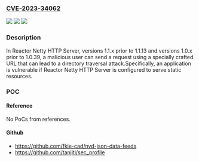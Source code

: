 ### [CVE-2023-34062](https://cve.mitre.org/cgi-bin/cvename.cgi?name=CVE-2023-34062)
![](https://img.shields.io/static/v1?label=Product&message=Reactor%20Netty&color=blue)
![](https://img.shields.io/static/v1?label=Version&message=1.1.0%3C%201.1.13%20&color=brighgreen)
![](https://img.shields.io/static/v1?label=Vulnerability&message=Directory%20Traversal%20&color=brighgreen)

### Description

In Reactor Netty HTTP Server, versions 1.1.x prior to 1.1.13 and versions 1.0.x prior to 1.0.39, a malicious user can send a request using a specially crafted URL that can lead to a directory traversal attack.Specifically, an application is vulnerable if Reactor Netty HTTP Server is configured to serve static resources.

### POC

#### Reference
No PoCs from references.

#### Github
- https://github.com/fkie-cad/nvd-json-data-feeds
- https://github.com/tanjiti/sec_profile

